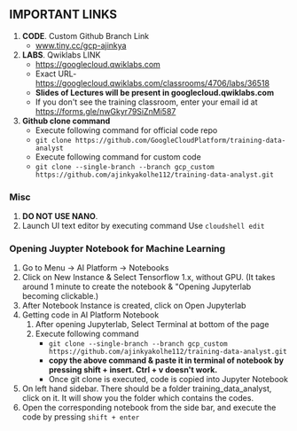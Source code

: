 ## IMPORTANT LINKS
1. **CODE**. Custom Github Branch Link
    - www.tiny.cc/gcp-ajinkya
2. **LABS**. Qwiklabs LINK
    - https://googlecloud.qwiklabs.com
    - Exact URL- https://googlecloud.qwiklabs.com/classrooms/4706/labs/36518 
    - **Slides of Lectures will be present in googlecloud.qwiklabs.com**
    - If you don't see the training classroom, enter your email id at https://forms.gle/nwGkyr79SiZnMi587
3. **Github clone command**
    - Execute following command for official code repo
    - `git clone https://github.com/GoogleCloudPlatform/training-data-analyst`
    - Execute following command for custom code
    - `git clone --single-branch --branch gcp_custom https://github.com/ajinkyakolhe112/training-data-analyst.git`

### Misc
1. **DO NOT USE NANO**.
1. Launch UI text editor by executing command Use `cloudshell edit`

### Opening Juypter Notebook for Machine Learning
1. Go to Menu -> AI Platform -> Notebooks
2. Click on New Instance & Select Tensorflow 1.x, without GPU. (It takes around 1 minute to create the notebook & "Opening Jupyterlab becoming clickable.)
3. After Notebook Instance is created, click on Open Jupyterlab
4. Getting code in AI Platform Notebook
    1. After opening Jupyterlab, Select Terminal at bottom of the page
    1. Execute following command
        - `git clone --single-branch --branch gcp_custom https://github.com/ajinkyakolhe112/training-data-analyst.git`
        - **copy the above command & paste it in terminal of notebook by pressing shift + insert. Ctrl + v doesn't work.**
        - Once git clone is executed, code is copied into Jupyter Notebook
5. On left hand sidebar. There should be a folder training_data_analyst, click on it. It will show you the folder which contains the codes.
6. Open the corresponding notebook from the side bar, and execute the code by pressing `shift + enter`
